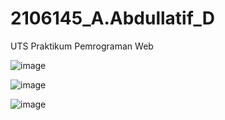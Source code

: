# 2106145_A.Abdullatif_D
UTS Praktikum Pemrograman Web <tr>

![image](https://github.com/AAbdullatif16/2106145_A.Abdullatif_D/assets/126971407/8c793277-bd39-4e0e-bfde-d955b203567c) 

![image](https://github.com/AAbdullatif16/2106145_A.Abdullatif_D/assets/126971407/df127d55-5e74-4a5d-816c-4667774c3444) 

![image](https://github.com/AAbdullatif16/2106145_A.Abdullatif_D/assets/126971407/a3cdec46-3884-4b8c-9fde-1ef6db93d911)
